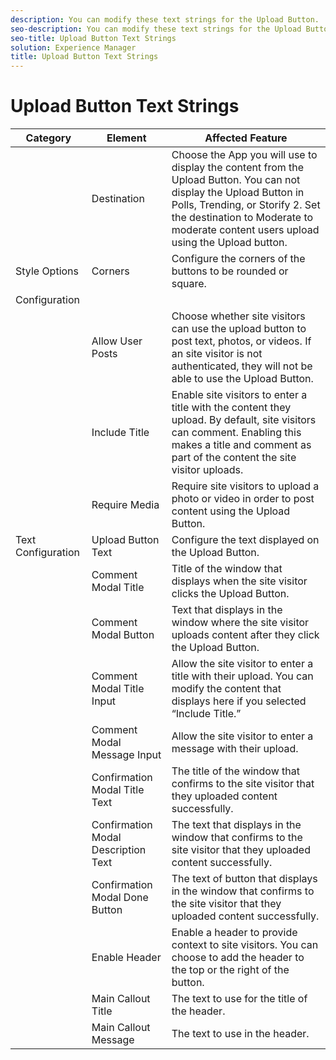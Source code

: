 ```yaml
---
description: You can modify these text strings for the Upload Button.
seo-description: You can modify these text strings for the Upload Button.
seo-title: Upload Button Text Strings
solution: Experience Manager
title: Upload Button Text Strings
---
```


# Upload Button Text Strings

<a id="section_zwm_d5m_nz"></a>

<table frame="all" rowsep="1" colsep="1" id="table_bfq_wjj_yy"> 
 <tgroup cols="3"> 
  <colspec colname="c1" colnum="1" colwidth="1.0*" /> 
  <colspec colname="c2" colnum="2" colwidth="1.0*" /> 
  <colspec colname="c3" colnum="3" colwidth="1.0*" /> 
  <thead> 
   <tr> 
    <th class="entry">Category</th> 
    <th class="entry">Element</th> 
    <th class="entry">Affected Feature</th> 
   </tr> 
  </thead> 
  <tbody> 
   <tr> 
    <td></td> 
    <td>Destination</td> 
    <td>Choose the App you will use to display the content from the Upload Button. You can not display the Upload Button in Polls, Trending, or Storify 2. Set the destination to Moderate to moderate content users upload using the Upload button.</td> 
   </tr> 
   <tr> 
    <td>Style Options</td> 
    <td>Corners</td> 
    <td>Configure the corners of the buttons to be rounded or square.</td> 
   </tr> 
   <tr> 
    <td>Configuration</td> 
    <td></td> 
    <td></td> 
   </tr> 
   <tr> 
    <td></td> 
    <td>Allow User Posts</td> 
    <td>Choose whether site visitors can use the upload button to post text, photos, or videos. If an site visitor is not authenticated, they will not be able to use the Upload Button.</td> 
   </tr> 
   <tr> 
    <td></td> 
    <td>Include Title</td> 
    <td>Enable site visitors to enter a title with the content they upload. By default, site visitors can comment. Enabling this makes a title and comment as part of the content the site visitor uploads.</td> 
   </tr> 
   <tr> 
    <td></td> 
    <td>Require Media</td> 
    <td>Require site visitors to upload a photo or video in order to post content using the Upload Button.</td> 
   </tr> 
   <tr> 
    <td>Text Configuration</td> 
    <td>Upload Button Text</td> 
    <td>Configure the text displayed on the Upload Button.</td> 
   </tr> 
   <tr> 
    <td></td> 
    <td>Comment Modal Title</td> 
    <td>Title of the window that displays when the site visitor clicks the Upload Button.</td> 
   </tr> 
   <tr> 
    <td></td> 
    <td>Comment Modal Button</td> 
    <td>Text that displays in the window where the site visitor uploads content after they click the Upload Button.</td> 
   </tr> 
   <tr> 
    <td></td> 
    <td>Comment Modal Title Input</td> 
    <td>Allow the site visitor to enter a title with their upload. You can modify the content that displays here if you selected “Include Title.”</td> 
   </tr> 
   <tr> 
    <td></td> 
    <td>Comment Modal Message Input</td> 
    <td>Allow the site visitor to enter a message with their upload.</td> 
   </tr> 
   <tr> 
    <td></td> 
    <td>Confirmation Modal Title Text</td> 
    <td>The title of the window that confirms to the site visitor that they uploaded content successfully.</td> 
   </tr> 
   <tr> 
    <td></td> 
    <td>Confirmation Modal Description Text</td> 
    <td>The text that displays in the window that confirms to the site visitor that they uploaded content successfully.</td> 
   </tr> 
   <tr> 
    <td></td> 
    <td>Confirmation Modal Done Button</td> 
    <td>The text of button that displays in the window that confirms to the site visitor that they uploaded content successfully.</td> 
   </tr> 
   <tr> 
    <td></td> 
    <td>Enable Header</td> 
    <td>Enable a header to provide context to site visitors. You can choose to add the header to the top or the right of the button.</td> 
   </tr> 
   <tr> 
    <td></td> 
    <td>Main Callout Title</td> 
    <td>The text to use for the title of the header.</td> 
   </tr> 
   <tr> 
    <td></td> 
    <td>Main Callout Message</td> 
    <td>The text to use in the header.</td> 
   </tr> 
  </tbody> 
 </tgroup> 
</table>

